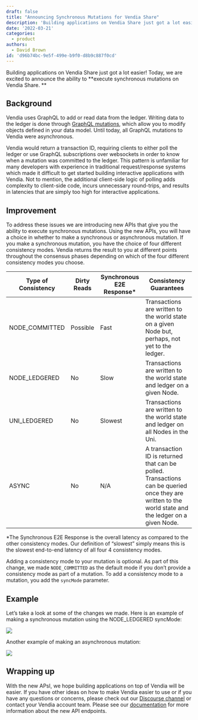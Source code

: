 ```yaml
---
draft: false
title: "Announcing Synchronous Mutations for Vendia Share"
description: 'Building applications on Vendia Share just got a lot easier! Today, we are excited to announce the ability to execute synchronous mutations on Vendia Share.'
date: '2022-03-21'
categories:
  - product
authors:
  - David Brown
id: 'd96b74bc-9e5f-499e-b9f0-d8b9c887f0cd'
---
```


Building applications on Vendia Share just got a lot easier! Today, we are excited to announce the ability to **execute synchronous mutations on Vendia Share. **

## Background

Vendia uses GraphQL to add or read data from the ledger. Writing data to the ledger is done through [GraphQL mutations](https://graphql.org/learn/queries/#mutations), which allow you to modify objects defined in your data model. Until today, all GraphQL mutations to Vendia were asynchronous. 

Vendia would return a transaction ID, requiring clients to either poll the ledger or use GraphQL subscriptions over websockets in order to know when a mutation was committed to the ledger. This pattern is unfamiliar for many developers with experience in traditional request/response systems which made it difficult to get started building interactive applications with Vendia. Not to mention, the additional client-side logic of polling adds complexity to client-side code, incurs unnecessary round-trips, and results in latencies that are simply too high for interactive applications.

## Improvement

To address these issues we are introducing new APIs that give you the ability to execute synchronous mutations. Using the new APIs, you will have a choice in whether to make a synchronous or asynchronous mutation. If you make a synchronous mutation, you have the choice of four different consistency modes. Vendia returns the result to you at different points throughout the consensus phases depending on which of the four different consistency modes you choose. 


| Type of Consistency | Dirty Reads | Synchronous E2E Response* | Consistency Guarantees |
| ----- | ------ | ------ | ------ | 
| NODE_COMMITTED | Possible | Fast | Transactions are written to the world state on a given Node but, perhaps, not yet to the ledger. |
| NODE_LEDGERED| No | Slow | Transactions are written to the world state and ledger on a given Node. |
| UNI_LEDGERED | No | Slowest | Transactions are written to the world state and ledger on all Nodes in the Uni. |
|ASYNC | No | N/A | A transaction ID is returned that can be polled. Transactions can be queried once they are written to the world state and the ledger on a given Node. |

*The Synchronous E2E Response is the overall latency as compared to the other consistency modes. Our definition of “slowest” simply means this is the slowest end-to-end latency of all four  4 consistency modes. 

Adding a consistency mode to your mutation is optional. As part of this change, we made `NODE_COMMITTED` as the default mode if you don’t provide a consistency mode as part of a mutation. To add a consistency mode to a mutation, you add the `syncMode` parameter.

## Example

Let’s take a look at some of the changes we made. Here is an example of making a synchronous mutation using the NODE_LEDGERED syncMode:

![](https://d24nhiikxn5jns.cloudfront.net/optimized/user-images.githubusercontent.com..92179243..159369872-1ad7d714-2876-47c0-82e7-f6df197d30e5.png)

Another example of making an asynchronous mutation:

![](https://d24nhiikxn5jns.cloudfront.net/optimized/user-images.githubusercontent.com..92179243..159369916-3df6a881-87c0-479d-8dcc-7153a73c460b.png)

## Wrapping up

With the new APsI, we hope building applications on top of Vendia will be easier. If you have other ideas on how to make Vendia easier to use or if you have any questions or concerns, please check out our [Discourse channel](https://community.vendia.net/) or contact your Vendia account team. Please see our [documentation](https://www.vendia.com/docs/share/graphql) for more information about the new API endpoints. 
